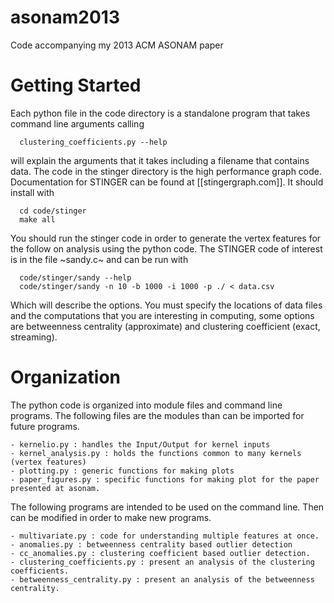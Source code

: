 asonam2013
==========

Code accompanying my 2013 ACM ASONAM paper

Getting Started
===============

Each python file in the code directory is a standalone program that takes command line arguments
calling 

      clustering_coefficients.py --help
    
will explain the arguments that it takes including a filename that 
contains data. The code in the stinger directory is the high performance graph code.
Documentation for STINGER can be found at [[stingergraph.com]]. It should install with 

      cd code/stinger
      make all

You should run the stinger code in order to generate the vertex features for the follow on analysis
using the python code. The STINGER code of interest is in the file ~sandy.c~ and can be run with 

      code/stinger/sandy --help
      code/stinger/sandy -n 10 -b 1000 -i 1000 -p ./ < data.csv

Which will describe the options. You must specify the locations of data files and the computations that you 
are interesting in computing, some options are betweenness centrality (approximate) and clustering coefficient
(exact, streaming).

Organization
============

The python code is organized into module files and command line programs.
The following files are the modules than can be imported for future programs.

    - kernelio.py : handles the Input/Output for kernel inputs
    - kernel_analysis.py : holds the functions common to many kernels (vertex features)
    - plotting.py : generic functions for making plots
    - paper_figures.py : specific functions for making plot for the paper presented at asonam.
    
The following programs are intended to be used on the command line. Then can be modified in order to make new programs.
  
    - multivariate.py : code for understanding multiple features at once.
    - anomalies.py : betweenness centrality based outlier detection
    - cc_anomalies.py : clustering coefficient based outlier detection.
    - clustering_coefficients.py : present an analysis of the clustering coefficients.
    - betweenness_centrality.py : present an analysis of the betweenness centrality.
    
